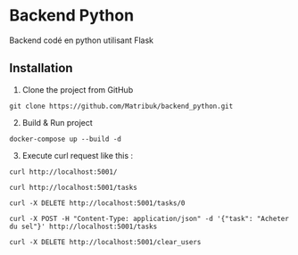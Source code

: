 # Backend Python
Backend codé en python utilisant Flask


## Installation

1. Clone the project from GitHub
```shell
git clone https://github.com/Matribuk/backend_python.git
```
2. Build & Run project
```shell
docker-compose up --build -d
```
3. Execute curl request like this :
```shell
curl http://localhost:5001/
```
```shell
curl http://localhost:5001/tasks
```
```shell
curl -X DELETE http://localhost:5001/tasks/0
```
```shell
curl -X POST -H "Content-Type: application/json" -d '{"task": "Acheter du sel"}' http://localhost:5001/tasks
```
```shell
curl -X DELETE http://localhost:5001/clear_users
```

